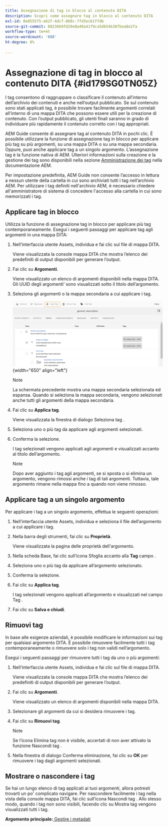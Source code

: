 ```yaml
---
title: Assegnazione di tag in blocco al contenuto DITA
description: Scopri come assegnare tag in blocco al contenuto DITA
exl-id: 0e855575-e62f-4dc7-869c-7fd3ec61ffdb
source-git-commit: 8823669fd29e8a40a41f9ca5d654b38fbea8e2fa
workflow-type: tm+mt
source-wordcount: '688'
ht-degree: 0%

---
```


# Assegnazione di tag in blocco al contenuto DITA {#id179SG0TN05Z}

I tag consentono di raggruppare o classificare il contenuto all’interno dell’archivio dei contenuti e anche nell’output pubblicato. Se sul contenuto sono stati applicati tag, è possibile trovare facilmente argomenti correlati all’interno di una mappa DITA che possono essere utili per la creazione di contenuto. Con l’output pubblicato, gli utenti finali saranno in grado di individuare più rapidamente il contenuto corretto con i tag appropriati.

AEM Guide consente di assegnare tag al contenuto DITA in pochi clic. È possibile utilizzare la funzione di assegnazione tag in blocco per applicare più tag su più argomenti, su una mappa DITA o su una mappa secondaria. Oppure, puoi anche applicare tag a un singolo argomento. L’assegnazione tag è la funzione nativa di AEM. Ulteriori informazioni sulla creazione e la gestione dei tag sono disponibili nella sezione [Amministrazione dei tag](https://experienceleague.adobe.com/docs/experience-manager-cloud-service/sites/authoring/features/tags.html?lang=en) nella documentazione AEM.

Per impostazione predefinita, AEM Guide non consente l’accesso in lettura a nessun utente della cartella in cui sono archiviati tutti i tag nell’archivio AEM. Per utilizzare i tag definiti nell&#39;archivio AEM, è necessario chiedere all&#39;amministratore di sistema di concedere l&#39;accesso alla cartella in cui sono memorizzati i tag.

## Applicare tag in blocco

Utilizza la funzione di assegnazione tag in blocco per applicare più tag contemporaneamente. Esegui i seguenti passaggi per applicare tag agli argomenti in una mappa DITA:

1. Nell’interfaccia utente Assets, individua e fai clic sul file di mappa DITA.

   Viene visualizzata la console mappa DITA che mostra l’elenco dei predefiniti di output disponibili per generare l’output.

1. Fai clic su **Argomenti**.

   Viene visualizzato un elenco di argomenti disponibili nella mappa DITA. Gli UUID degli argomenti’ sono visualizzati sotto il titolo dell’argomento.

1. Seleziona gli argomenti o la mappa secondaria a cui applicare i tag.

   ![](images/apply-tags-uuid.png){width="650" align="left"}


   >[!NOTE]
   >
   > La schermata precedente mostra una mappa secondaria selezionata ed espansa. Quando si seleziona la mappa secondaria, vengono selezionati anche tutti gli argomenti della mappa secondaria.

1. Fai clic su **Applica tag**.

   Viene visualizzata la finestra di dialogo Seleziona tag .

1. Seleziona uno o più tag da applicare agli argomenti selezionati.

1. Conferma la selezione.

   I tag selezionati vengono applicati agli argomenti e visualizzati accanto al titolo dell’argomento.

   >[!NOTE]
   >
   > Dopo aver aggiunto i tag agli argomenti, se si sposta o si elimina un argomento, vengono rimossi anche i tag di tali argomenti. Tuttavia, tale argomento rimane nella mappa fino a quando non viene rimosso.


## Applicare tag a un singolo argomento

Per applicare i tag a un singolo argomento, effettua le seguenti operazioni:

1. Nell’interfaccia utente Assets, individua e seleziona il file dell’argomento a cui applicare i tag.

1. Nella barra degli strumenti, fai clic su **Proprietà**.

   Viene visualizzata la pagina delle proprietà dell&#39;argomento.

1. Nella scheda Base, fai clic sull’icona Sfoglia accanto alla **Tag** campo .

1. Seleziona uno o più tag da applicare all’argomento selezionato.

1. Conferma la selezione.

1. Fai clic su **Applica tag**.

   I tag selezionati vengono applicati all’argomento e visualizzati nel campo Tag .

1. Fai clic su **Salva e chiudi**.


## Rimuovi tag

In base alle esigenze aziendali, è possibile modificare le informazioni sui tag per qualsiasi argomento DITA. È possibile rimuovere facilmente tutti i tag contemporaneamente o rimuovere solo i tag non validi nell’argomento.

Esegui i seguenti passaggi per rimuovere tutti i tag da uno o più argomenti:

1. Nell’interfaccia utente Assets, individua e fai clic sul file di mappa DITA.

   Viene visualizzata la console mappa DITA che mostra l’elenco dei predefiniti di output disponibili per generare l’output.

1. Fai clic su **Argomenti**.

   Viene visualizzato un elenco di argomenti disponibili nella mappa DITA.

1. Selezionare gli argomenti da cui si desidera rimuovere i tag.

1. Fai clic su **Rimuovi tag**.

   >[!NOTE]
   >
   > Se l’icona Elimina tag non è visibile, accertati di non aver attivato la funzione Nascondi tag .

1. Nella finestra di dialogo Conferma eliminazione, fai clic su **OK** per rimuovere i tag dagli argomenti selezionati.


## Mostrare o nascondere i tag

Se hai un lungo elenco di tag applicati ai tuoi argomenti, allora potresti trovarti un po&#39; complicato navigare. Per nascondere facilmente i tag nella vista della console mappa DITA, fai clic sull’icona Nascondi tag . Allo stesso modo, quando i tag non sono visibili, facendo clic su Mostra tag vengono visualizzati tutti i tag.

**Argomento principale:**[ Gestire i metadati](manage-metadata.md)
